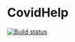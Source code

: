 # CovidHelp
[![Build status](https://ci.appveyor.com/api/projects/status/kf7ksdh0a29x65dm/branch/master?svg=true)](https://ci.appveyor.com/project/arkoc/covidhelp/branch/master)
